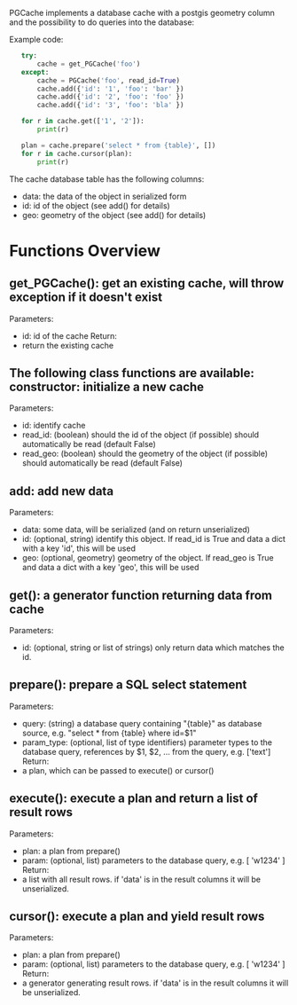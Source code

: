 PGCache implements a database cache with a postgis geometry column and the possibility to do queries into the database:

Example code:
```python
   try:
       cache = get_PGCache('foo')
   except:
       cache = PGCache('foo', read_id=True)
       cache.add({'id': '1', 'foo': 'bar' })
       cache.add({'id': '2', 'foo': 'foo' })
       cache.add({'id': '3', 'foo': 'bla' })

   for r in cache.get(['1', '2']):
       print(r)

   plan = cache.prepare('select * from {table}', [])
   for r in cache.cursor(plan):
       print(r)
```

The cache database table has the following columns:
* data: the data of the object in serialized form
* id: id of the object (see add() for details)
* geo: geometry of the object (see add() for details)

Functions Overview
==================
get_PGCache(): get an existing cache, will throw exception if it doesn't exist
------------------------------------------------------------------------------
Parameters:
* id: id of the cache
Return:
* return the existing cache

The following class functions are available:
constructor: initialize a new cache
----------------------------------
Parameters:
* id: identify cache
* read_id: (boolean) should the id of the object (if possible) should automatically be read (default False)
* read_geo: (boolean) should the geometry of the object (if possible) should automatically be read (default False)

add: add new data
-------------------
Parameters:
* data: some data, will be serialized (and on return unserialized)
* id: (optional, string) identify this object. If read_id is True and data a dict with a key 'id', this will be used
* geo: (optional, geometry) geometry of the object. If read_geo is True and data a dict with a key 'geo', this will be used

get(): a generator function returning data from cache
-----------------------------------------------------
Parameters:
* id: (optional, string or list of strings) only return data which matches the id.

prepare(): prepare a SQL select statement
-----------------------------------------
Parameters:
* query: (string) a database query containing "{table}" as database source, e.g. "select * from {table} where id=$1"
* param_type: (optional, list of type identifiers) parameter types to the database query, references by $1, $2, ... from the query, e.g. ['text']
Return:
* a plan, which can be passed to execute() or cursor()

execute(): execute a plan and return a list of result rows
----------------------------------------------------------
Parameters:
* plan: a plan from prepare()
* param: (optional, list) parameters to the database query, e.g. [ 'w1234' ]
Return:
* a list with all result rows. if 'data' is in the result columns it will be unserialized.

cursor(): execute a plan and yield result rows
----------------------------------------------
Parameters:
* plan: a plan from prepare()
* param: (optional, list) parameters to the database query, e.g. [ 'w1234' ]
Return:
* a generator generating result rows. if 'data' is in the result columns it will be unserialized.

